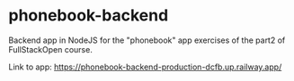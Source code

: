 # phonebook-backend

Backend app in NodeJS for the "phonebook" app exercises of the part2 of FullStackOpen course.

Link to app: https://phonebook-backend-production-dcfb.up.railway.app/
